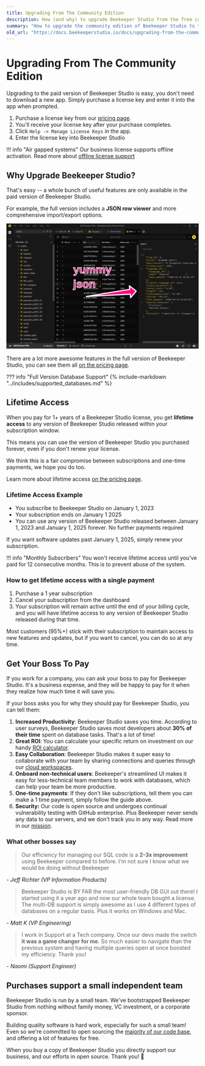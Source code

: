 ```yaml
---
title: Upgrading From The Community Edition
description: How (and why) to upgrade Beekeeper Studio from the free community edition to the full, paid version.
summary: "How to upgrade the community edition of Beekeeper Studio to the full commercial version."
old_url: "https://docs.beekeeperstudio.io/docs/upgrading-from-the-community-edition"
---
```


# Upgrading From The Community Edition

Upgrading to the paid version of Beekeeper Studio is easy, you don't need to download a new app. Simply purchase a license key and enter it into the app when prompted.

1. Purchase a license key from our [pricing page](https://beekeeperstudio.io/pricing).
1. You'll receive your license key after your purchase completes.
1. Click `Help -> Manage License Keys` in the app.
1. Enter the license key into Beekeeper Studio

!!! info "Air gapped systems"
    Our business license supports offline activation. Read more about [offline license support](../purchasing/license-types.md)

## Why Upgrade Beekeeper Studio?

That's easy -- a whole bunch of useful features are only available in the paid version of Beekeeper Studio.

For example, the full version includes a **JSON row viewer** and more comprehensive import/export options.

![JSON row viewer](../assets/images/json-row-view.png)

There are a lot more awesome features in the full version of Beekeeper Studio, you can see them all [on the pricing page](https://beekeeperstudio.io/pricing).

??? info "Full Version Database Support"
    {% include-markdown "../includes/supported_databases.md" %}


## Lifetime Access

When you pay for 1+ years of a Beekeeper Studio license, you get **lifetime access** to any version of Beekeeper Studio released within your subscription window.

This means you can use the version of Beekeeper Studio you purchased forever, even if you don't renew your license.

We think this is a fair compromise between subscriptions and one-time payments, we hope you do too.

Learn more about lifetime access [on the pricing page](https://beekeeperstudio.io/pricing).

### Lifetime Access Example

- You subscribe to Beekeeper Studio on January 1, 2023
- Your subscription ends on January 1 2025
- You can use any version of Beekeeper Studio released between January 1, 2023 and January 1, 2025 forever. No further payments required

If you want software updates past January 1, 2025, simply renew your subscription.

!!! info "Monthly Subscribers"
    You won't receive lifetime access until you've paid for 12 consecutive months. This is to prevent abuse of the system.

### How to get lifetime access with a single payment

1. Purchase a 1 year subscription
2. Cancel your subscription from the dashboard
3. Your subscription will remain active until the end of your billing cycle, and you will have lifetime access to any version of Beekeeper Studio released during that time.

Most customers (95%+) stick with their subscription to maintain access to new features and updates, but if you want to cancel, you can do so at any time.


## Get Your Boss To Pay

If you work for a company, you can ask your boss to pay for Beekeeper Studio. It's a business expense, and they will be happy to pay for it when they realize how much time it will save you.

If your boss asks you for why they should pay for Beekeeper Studio, you can tell them:

1. **Increased Productivity**: Beekeeper Studio saves you time. According to user surveys, Beekeeper Studio saves most developers about **30% of their time** spent on database tasks. That's a lot of time!
2. **Great ROI**: You can calculate your specific return on investment on our handy [ROI calculator](https://beekeeperstudio.io/roi).
4. **Easy Collaboration**: Beekeeper Studio makes it super easy to collaborate with your team by sharing connections and queries through our [cloud workspaces](https://beekeeperstudio.io/workspaces).
5. **Onboard non-technical users**: Beekeeper's streamlined UI makes it easy for less-technical team members to work with databases, which can help your team be more productive.
6. **One-time payments**: If they don't like subscriptions, tell them you can make a 1 time payment, simply follow the guide above.
7. **Security:** Our code is open source and undergoes continual vulnerability testing with GitHub enterprise. Plus Beekeeper never sends any data to our servers, and we don't track you in any way. Read more in our  [mission](https://beekeeperstudio.io/mission).

### What other bosses say

> Our efficiency for managing our SQL code is a **2-3x improvement** using Beekeeper compared to before. I'm not sure I know what we would be doing without Beekeeper

*- Jeff Richter (VP Information Products)*

> Beekeeper Studio is BY FAR the most user-friendly DB GUI out there! I started using it a year ago and now our whole team bought a license. The multi-DB support is simply awesome as I use 4 different types of databases on a regular basis. Plus it works on Windows and Mac.

*- Matt K (VP Engineering)*

> I work in Support at a Tech company. Once our devs made the switch **it was a game changer for me**. So much easier to navigate than the previous system and having multiple queries open at once boosted my efficiency. Thank you!

*- Naomi (Support Engineer)*

## Purchases support a small independent team

Beekeeper Studio is run by a small team. We've bootstrapped Beekeeper Studio from nothing without family money, VC investment, or a corporate sponsor.

Building quality software is hard work, especially for such a small team! Even so we're committed to open sourcing the [majority of our code base](https://github.com/beekeeper-studio/beekeeper-studio), and offering a lot of features for free.

When you buy a copy of Beekeeper Studio you directly support our business, and our efforts in open source. Thank you! 🙏
